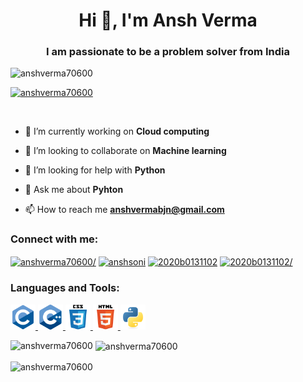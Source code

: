 <h1 align="center">Hi 👋, I'm Ansh Verma</h1>
<h3 align="center">I am passionate to be a problem solver from India</h3>

<p align="left"> <img src="https://komarev.com/ghpvc/?username=anshverma70600&label=Profile%20views&color=0e75b6&style=flat" alt="anshverma70600" /> </p>

<p align="left"> <a href="https://github.com/ryo-ma/github-profile-trophy"><img src="https://github-profile-trophy.vercel.app/?username=anshverma70600" alt="anshverma70600" /></a> </p>

<p align="left"> <a href="https://twitter.com/" target="blank"><img src="https://img.shields.io/twitter/follow/?logo=twitter&style=for-the-badge" alt="" /></a> </p>

- 🔭 I’m currently working on **Cloud computing**

- 👯 I’m looking to collaborate on **Machine learning**

- 🤝 I’m looking for help with **Python**

- 💬 Ask me about **Pyhton**

- 📫 How to reach me **anshvermabjn@gmail.com**

<h3 align="left">Connect with me:</h3>
<p align="left">
<a href="https://linkedin.com/in/anshverma70600/" target="blank"><img align="center" src="https://raw.githubusercontent.com/rahuldkjain/github-profile-readme-generator/master/src/images/icons/Social/linked-in-alt.svg" alt="anshverma70600/" height="30" width="40" /></a>
<a href="https://www.codechef.com/users/anshsoni" target="blank"><img align="center" src="https://cdn.jsdelivr.net/npm/simple-icons@3.1.0/icons/codechef.svg" alt="anshsoni" height="30" width="40" /></a>
<a href="https://www.hackerrank.com/2020b0131102" target="blank"><img align="center" src="https://raw.githubusercontent.com/rahuldkjain/github-profile-readme-generator/master/src/images/icons/Social/hackerrank.svg" alt="2020b0131102" height="30" width="40" /></a>
<a href="https://www.leetcode.com/2020b0131102/" target="blank"><img align="center" src="https://raw.githubusercontent.com/rahuldkjain/github-profile-readme-generator/master/src/images/icons/Social/leet-code.svg" alt="2020b0131102/" height="30" width="40" /></a>
</p>

<h3 align="left">Languages and Tools:</h3>
<p align="left"> <a href="https://www.cprogramming.com/" target="_blank" rel="noreferrer"> <img src="https://raw.githubusercontent.com/devicons/devicon/master/icons/c/c-original.svg" alt="c" width="40" height="40"/> </a> <a href="https://www.w3schools.com/cpp/" target="_blank" rel="noreferrer"> <img src="https://raw.githubusercontent.com/devicons/devicon/master/icons/cplusplus/cplusplus-original.svg" alt="cplusplus" width="40" height="40"/> </a> <a href="https://www.w3schools.com/css/" target="_blank" rel="noreferrer"> <img src="https://raw.githubusercontent.com/devicons/devicon/master/icons/css3/css3-original-wordmark.svg" alt="css3" width="40" height="40"/> </a> <a href="https://www.w3.org/html/" target="_blank" rel="noreferrer"> <img src="https://raw.githubusercontent.com/devicons/devicon/master/icons/html5/html5-original-wordmark.svg" alt="html5" width="40" height="40"/> </a> <a href="https://www.python.org" target="_blank" rel="noreferrer"> <img src="https://raw.githubusercontent.com/devicons/devicon/master/icons/python/python-original.svg" alt="python" width="40" height="40"/> </a> </p>

<p><img align="left" src="https://github-readme-stats.vercel.app/api/top-langs?username=anshverma70600&show_icons=true&locale=en&layout=compact" alt="anshverma70600" /></p>

<p>&nbsp;<img align="center" src="https://github-readme-stats.vercel.app/api?username=anshverma70600&show_icons=true&locale=en" alt="anshverma70600" /></p>

<p><img align="center" src="https://github-readme-streak-stats.herokuapp.com/?user=anshverma70600&" alt="anshverma70600" /></p>
